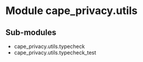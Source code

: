 Module cape_privacy.utils
=========================

Sub-modules
-----------
* cape_privacy.utils.typecheck
* cape_privacy.utils.typecheck_test